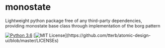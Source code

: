 # __monostate__
Lightweight python package free of any third-party dependencies, providing monostate base class through implementation of the borg pattern


[![Python 3.6](https://img.shields.io/badge/python-3.6-blue.svg)](https://www.python.org/downloads/release/python-360/)
[![MIT License](https://img.shields.io/apm/l/atomic-design-ui.svg?)](https://github.com/tterb/atomic-design-ui/blob/master/LICENSEs)
